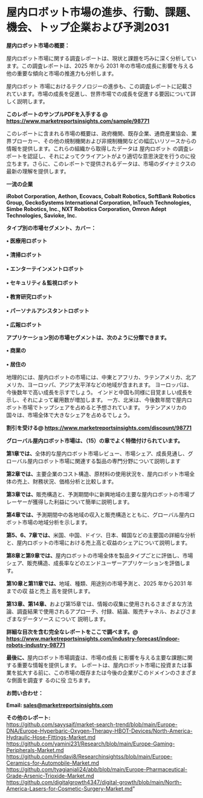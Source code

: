 # 屋内ロボット市場の進歩、行動、課題、機会、トップ企業および予測2031

<strong><b>屋内ロボット市場の概要：</b></strong>

屋内ロボット市場に関する調査レポートは、現状と課題を巧みに深く分析しています。この調査レポートは、2025 年から 2031 年の市場の成長に影響を与える他の重要な傾向と市場の推進力も分析します。

屋内ロボット 市場におけるテクノロジーの進歩も、この調査レポートに記載されています。市場の成長を促進し、世界市場での成長を促進する要因について詳しく説明します。

<strong>このレポートのサンプルPDFを入手する @ <a href=https://www.marketreportsinsights.com/sample/98771>https://www.marketreportsinsights.com/sample/98771</a></strong>

このレポートに含まれる市場の概要は、政府機関、既存企業、通商産業協会、業界ブローカー、その他の規制機関および非規制機関などの幅広いリソースからの情報を提供します。これらの組織から取得したデータは 屋内ロボット の調査レポートを認証し、それによってクライアントがより適切な意思決定を行うのに役立ちます。さらに、このレポートで提供されるデータは、市場のダイナミクスの最新の理解を提供します。

<strong>一流の企業</strong>

<strong><b>iRobot Corporation, Aethon, Ecovacs, Cobalt Robotics, SoftBank Robotics Group, GeckoSystems International Corporation, InTouch Technologies, Simbe Robotics, Inc., NXT Robotics Corporation, Omron Adept Technologies, Savioke, Inc.</b></strong>

<strong><b>タイプ別の市場セグメント、カバー：</b></strong>

<strong>• 医療用ロボット<br><br>• 清掃ロボット<br><br>• エンターテインメントロボット<br><br>• セキュリティ＆監視ロボット<br><br>• 教育研究ロボット<br><br>• パーソナルアシスタントロボット<br><br>• 広報ロボット</strong>

<strong><b>アプリケーション別の市場セグメントは、次のように分類できます。</b></strong>

<strong>• 商業の<br><br>• 居住の</strong>

 地理的には、屋内ロボットの市場には、中東とアフリカ、ラテンアメリカ、北アメリカ、ヨーロッパ、アジア太平洋などの地域が含まれます。 ヨーロッパは、今後数年で高い成長を示すでしょう。 インドと中国も同様に目覚ましい成長を示し、それによって雇用数が増加します。 一方、北米は、今後数年間で屋内ロボット市場でトップシェアを占めると予想されています。 ラテンアメリカの国々は、市場全体で大きなシェアを占めるでしょう。

<strong>割引を受ける@ <a href=https://www.marketreportsinsights.com/discount/98771>https://www.marketreportsinsights.com/discount/98771</a></strong>

<strong><b>グローバル屋内ロボット市場は、（15）の章でよく特徴付けられています。</b></strong>

<strong><b>第</b></strong><strong><b>1章では、</b></strong>全体的な屋内ロボット市場レビュー、市場シェア、成長見通し、グローバル屋内ロボット市場に関連する製品の専門分野について説明します

<strong><b>第2章では、</b></strong>主要企業のコスト構造、原材料の使用状況を、屋内ロボット市場全体の売上、財務状況、価格分析と比較します。

<strong><b>第3章では、</b></strong>販売構造と、予測期間中に新興地域の主要な屋内ロボットの市場プレーヤーが獲得した利益について簡単に説明します。

<strong><b>第4章では、</b></strong>予測期間中の各地域の収入と販売構造とともに、グローバル屋内ロボット市場の地域分析を示します。

<strong><b>第5、6、7章では、</b></strong>米国、中国、ドイツ、日本、韓国などの主要国の詳細な分析と、屋内ロボットの市場における売上高と収益のシェアについて説明します。

<strong><b>第8章と第9章では、</b></strong>屋内ロボットの市場全体を製品タイプごとに評価し、市場シェア、販売構造、成長率などのエンドユーザーアプリケーションを評価します。

<strong><b>第10章と第11章では、</b></strong>地域、種類、用途別の市場予測と、2025 年から2031 年までの収 益と売上 高を提供します。

<strong><b>第13章、第14章、</b></strong>および第15章では、情報の収集に使用されるさまざまな方法論、調査結果で使用されるアプローチ、付録、結論、販売チャネル、およびさまざまなデータソース について 説明します。

<strong>詳細な目次を含む完全なレポートをここで調べます。@ <a href=https://www.marketreportsinsights.com/industry-forecast/indoor-robots-industry-98771>https://www.marketreportsinsights.com/industry-forecast/indoor-robots-industry-98771</a></strong>

<strong><b>最後に、</b></strong>屋内ロボット市場調査は、市場の成長 に影響を</a>与える主要な課題に関する重要な情報を提供します。 レポートは、屋内ロボット市場に投資または事業を拡大する前に、この市場の既存または今後の企業がこのドメインのさまざまな側面を調査す るのに役 立ちます。

<strong><b>お問い合わせ：</b></strong>

<strong>Email: </strong><a href=mailto:sales@marketreportsinsights.com><strong>sales@marketreportsinsights.com</strong></a>

<strong>その他のレポート:</strong>
<br>
<a href=https://github.com/sayysaif/market-search-trend/blob/main/Europe-DNA/Europe-Hyperbaric-Oxygen-Therapy-HBOT-Devices/North-America-Hydraulic-Hose-Fittings-Market.md>https://github.com/sayysaif/market-search-trend/blob/main/Europe-DNA/Europe-Hyperbaric-Oxygen-Therapy-HBOT-Devices/North-America-Hydraulic-Hose-Fittings-Market.md</a>
<br>
<a href=https://github.com/yamini231/Research/blob/main/Europe-Gaming-Peripherals-Market.md>https://github.com/yamini231/Research/blob/main/Europe-Gaming-Peripherals-Market.md</a>
<br>
<a href=https://github.com/Hindavi8/Researchinsightss/blob/main/Europe-Ceramics-for-Automobile-Market.md>https://github.com/Hindavi8/Researchinsightss/blob/main/Europe-Ceramics-for-Automobile-Market.md</a>
<br>
<a href=https://github.com/tyagianjali24/abb/blob/main/Europe-Pharmaceutical-Grade-Arsenic-Trioxide-Market.md>https://github.com/tyagianjali24/abb/blob/main/Europe-Pharmaceutical-Grade-Arsenic-Trioxide-Market.md</a>
<br>
<a href=https://github.com/digitalgrowth4347/digital-growth/blob/main/North-America-Lasers-for-Cosmetic-Surgery-Market.md>https://github.com/digitalgrowth4347/digital-growth/blob/main/North-America-Lasers-for-Cosmetic-Surgery-Market.md</a>"
